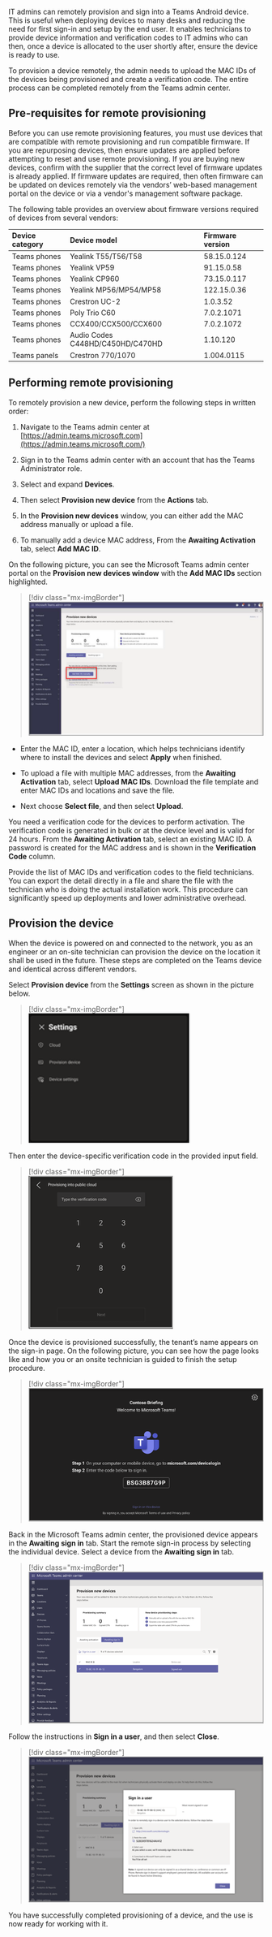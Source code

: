 IT admins can remotely provision and sign into a Teams Android device. This is useful when deploying devices to many desks and reducing the need for first sign-in and setup by the end user. It enables technicians to provide device information and verification codes to IT admins who can then, once a device is allocated to the user shortly after, ensure the device is ready to use.

To provision a device remotely, the admin needs to upload the MAC IDs of the devices being provisioned and create a verification code. The entire process can be completed remotely from the Teams admin center.

## Pre-requisites for remote provisioning

Before you can use remote provisioning features, you must use devices that are compatible with remote provisioning and run compatible firmware. If you are repurposing devices, then ensure updates are applied before attempting to reset and use remote provisioning. If you are buying new devices, confirm with the supplier that the correct level of firmware updates is already applied. If firmware updates are required, then often firmware can be updated on devices remotely via the vendors’ web-based management portal on the device or via a vendor's management software package.

The following table provides an overview about firmware versions required of devices from several vendors:

| **Device category**| **Device model**| **Firmware version**|
| :--- | :--- | :--- |
| Teams phones| Yealink T55/T56/T58| 58.15.0.124|
| Teams phones| Yealink VP59| 91.15.0.58|
| Teams phones| Yealink CP960| 73.15.0.117|
| Teams phones| Yealink MP56/MP54/MP58| 122.15.0.36|
| Teams phones| Crestron UC-2| 1.0.3.52|
| Teams phones| Poly Trio C60| 7.0.2.1071|
| Teams phones| CCX400/CCX500/CCX600| 7.0.2.1072|
| Teams phones| Audio Codes C448HD/C450HD/C470HD| 1.10.120|
| Teams panels| Crestron 770/1070| 1.004.0115|

## Performing remote provisioning

To remotely provision a new device, perform the following steps in written order:

1. Navigate to the Teams admin center at [https://admin.teams.microsoft.com](https://admin.teams.microsoft.com/)

1. Sign in to the Teams admin center with an account that has the Teams Administrator role.

1. Select and expand **Devices**.

1. Then select **Provision new device** from the **Actions** tab.

1. In the **Provision new devices** window, you can either add the MAC address manually or upload a file.

1. To manually add a device MAC address, From the **Awaiting Activation** tab, select **Add MAC ID**.

On the following picture, you can see the Microsoft Teams admin center portal on the **Provision new devices window** with the **Add MAC IDs** section highlighted.

> [!div class="mx-imgBorder"]
> [ ![A screenshot of the Teams Admin Center showing how to provision new Teams Phone devices remotely. The Add MAC IDs manually button is highlighted.](../media/remote-provisioning-setting.png) ](../media/remote-provisioning-setting.png#lightbox)

- Enter the MAC ID, enter a location, which helps technicians identify where to install the devices and select **Apply** when finished.

- To upload a file with multiple MAC addresses, from the **Awaiting Activation** tab, select **Upload MAC IDs**. Download the file template and enter MAC IDs and locations and save the file.

- Next choose **Select file**, and then select **Upload**.

You need a verification code for the devices to perform activation. The verification code is generated in bulk or at the device level and is valid for 24 hours. From the **Awaiting Activation** tab, select an existing MAC ID. A password is created for the MAC address and is shown in the **Verification Code** column.

Provide the list of MAC IDs and verification codes to the field technicians. You can export the detail directly in a file and share the file with the technician who is doing the actual installation work. This procedure can significantly speed up deployments and lower administrative overhead.

## Provision the device

When the device is powered on and connected to the network, you as an engineer or an on-site technician can provision the device on the location it shall be used in the future. These steps are completed on the Teams device and identical across different vendors.

Select **Provision device** from the **Settings** screen as shown in the picture below.

> [!div class="mx-imgBorder"]
> ![The Settings UI on the Teams phone sign-in page., with the option to Provision device](../media/device-provisioning-start.png)


Then enter the device-specific verification code in the provided input field.

> [!div class="mx-imgBorder"]
> [ ![The Teams Phone provision new device verification page](../media/device-provisioning-verification.png) ](../media/device-provisioning-verification.png#lightbox)

Once the device is provisioned successfully, the tenant’s name appears on the sign-in page. On the following picture, you can see how the page looks like and how you or an onsite technician is guided to finish the setup procedure.

> [!div class="mx-imgBorder"]
> [ ![Tenant name on sign-in page](../media/device-provisioning-success.png) ](../media/device-provisioning-success.png#lightbox)

Back in the Microsoft Teams admin center, the provisioned device appears in the **Awaiting sign in** tab. Start the remote sign-in process by selecting the individual device. Select a device from the **Awaiting sign in** tab.

> [!div class="mx-imgBorder"]
> [ ![The window with a list of devices ready for sign in.](../media/device-provisioning-awaiting.png) ](../media/device-provisioning-awaiting.png)

Follow the instructions in **Sign in a user**, and then select **Close**.

> [!div class="mx-imgBorder"]
> [ ![the Sign in a user window for individual device](../media/device-provisioning-signin.png) ](../media/device-provisioning-signin.png#lightbox)

You have successfully completed provisioning of a device, and the use is now ready for working with it.

